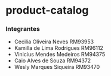 # product-catalog

### Integrantes
- Cecilia Oliveira Neves RM93953
- Kamilla de Lima Rodrigues RM96112
- Vinicius Mendes Medeiros RM94375
- Caio Alves de Souza RM94372
- Wesly Marques Siqueira RM93470

